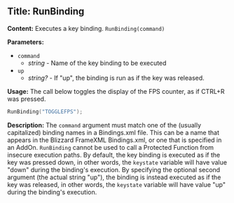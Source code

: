 ## Title: RunBinding

**Content:**
Executes a key binding.
`RunBinding(command)`

**Parameters:**
- `command`
  - *string* - Name of the key binding to be executed
- `up`
  - *string?* - If "up", the binding is run as if the key was released.

**Usage:**
The call below toggles the display of the FPS counter, as if CTRL+R was pressed.
```lua
RunBinding("TOGGLEFPS");
```

**Description:**
The `command` argument must match one of the (usually capitalized) binding names in a Bindings.xml file. This can be a name that appears in the Blizzard FrameXML Bindings.xml, or one that is specified in an AddOn.
`RunBinding` cannot be used to call a Protected Function from insecure execution paths.
By default, the key binding is executed as if the key was pressed down, in other words, the `keystate` variable will have value "down" during the binding's execution. By specifying the optional second argument (the actual string "up"), the binding is instead executed as if the key was released, in other words, the `keystate` variable will have value "up" during the binding's execution.